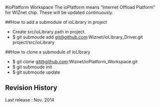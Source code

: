 #ioPlatform Workspace
The ioPlatform means “Internet Offload Platform” for WIZnet chip. These will be updated continuously.

##How to add a submodule of ioLibrary in project
- Create src/ioLibrary path in project.
- $ git submoude add git@github.com:Wiznet/ioLibrary_Driver.git project/src/ioLibrary

##How to clone a submodule of ioLIbrary
- $ git clone git@github.com:Wiznet/ioPlatform_Workspace.git
- $ git submoude init
- $ git submoude update

## Revision History
Last release : Nov. 2014
